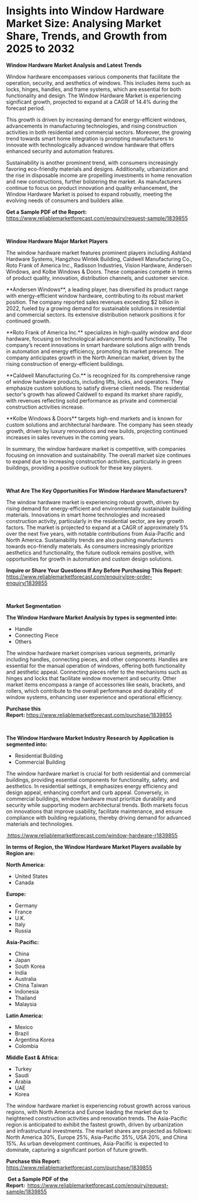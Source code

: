 <p><h1>Insights into Window Hardware Market Size: Analysing Market Share, Trends, and Growth from 2025 to 2032</h1></p><p><strong>Window Hardware Market Analysis and Latest Trends</strong></p>
<p><p>Window hardware encompasses various components that facilitate the operation, security, and aesthetics of windows. This includes items such as locks, hinges, handles, and frame systems, which are essential for both functionality and design. The Window Hardware Market is experiencing significant growth, projected to expand at a CAGR of 14.4% during the forecast period. </p><p>This growth is driven by increasing demand for energy-efficient windows, advancements in manufacturing technologies, and rising construction activities in both residential and commercial sectors. Moreover, the growing trend towards smart home integration is prompting manufacturers to innovate with technologically advanced window hardware that offers enhanced security and automation features. </p><p>Sustainability is another prominent trend, with consumers increasingly favoring eco-friendly materials and designs. Additionally, urbanization and the rise in disposable income are propelling investments in home renovation and new constructions, further bolstering the market. As manufacturers continue to focus on product innovation and quality enhancement, the Window Hardware Market is poised to expand robustly, meeting the evolving needs of consumers and builders alike.</p></p>
<p><strong>Get a Sample PDF of the Report:&nbsp;</strong> <a href="https://www.reliablemarketforecast.com/enquiry/request-sample/1839855?utm_campaign=2455&utm_medium=2&utm_source=Github&utm_content=ia&utm_term=15042025&utm_id=window-hardware">https://www.reliablemarketforecast.com/enquiry/request-sample/1839855</a></p>
<p>&nbsp;</p>
<p><strong>Window Hardware Major Market Players</strong></p>
<p><p>The window hardware market features prominent players including Ashland Hardware Systems, Hangzhou Wintek Building, Caldwell Manufacturing Co., Roto Frank of America Inc., Radisson Industries, Vision Hardware, Andersen Windows, and Kolbe Windows & Doors. These companies compete in terms of product quality, innovation, distribution channels, and customer service.</p><p>**Andersen Windows**, a leading player, has diversified its product range with energy-efficient window hardware, contributing to its robust market position. The company reported sales revenues exceeding $2 billion in 2022, fueled by a growing demand for sustainable solutions in residential and commercial sectors. Its extensive distribution network positions it for continued growth.</p><p>**Roto Frank of America Inc.** specializes in high-quality window and door hardware, focusing on technological advancements and functionality. The company’s recent innovations in smart hardware solutions align with trends in automation and energy efficiency, promoting its market presence. The company anticipates growth in the North American market, driven by the rising construction of energy-efficient buildings.</p><p>**Caldwell Manufacturing Co.** is recognized for its comprehensive range of window hardware products, including lifts, locks, and operators. They emphasize custom solutions to satisfy diverse client needs. The residential sector's growth has allowed Caldwell to expand its market share rapidly, with revenues reflecting solid performance as private and commercial construction activities increase.</p><p>**Kolbe Windows & Doors** targets high-end markets and is known for custom solutions and architectural hardware. The company has seen steady growth, driven by luxury renovations and new builds, projecting continued increases in sales revenues in the coming years.</p><p>In summary, the window hardware market is competitive, with companies focusing on innovation and sustainability. The overall market size continues to expand due to increasing construction activities, particularly in green buildings, providing a positive outlook for these key players.</p></p>
<p>&nbsp;</p>
<p><strong>What Are The Key Opportunities For Window Hardware Manufacturers?</strong></p>
<p><p>The window hardware market is experiencing robust growth, driven by rising demand for energy-efficient and environmentally sustainable building materials. Innovations in smart home technologies and increased construction activity, particularly in the residential sector, are key growth factors. The market is projected to expand at a CAGR of approximately 5% over the next five years, with notable contributions from Asia-Pacific and North America. Sustainability trends are also pushing manufacturers towards eco-friendly materials. As consumers increasingly prioritize aesthetics and functionality, the future outlook remains positive, with opportunities for growth in automation and custom design solutions.</p></p>
<p><strong>Inquire or Share Your Questions If Any Before Purchasing This Report:</strong> <a href="https://www.reliablemarketforecast.com/enquiry/pre-order-enquiry/1839855?utm_campaign=2455&utm_medium=2&utm_source=Github&utm_content=ia&utm_term=15042025&utm_id=window-hardware">https://www.reliablemarketforecast.com/enquiry/pre-order-enquiry/1839855</a></p>
<p>&nbsp;</p>
<p><strong>Market Segmentation</strong></p>
<p><strong>The Window Hardware Market Analysis by types is segmented into:</strong></p>
<p><ul><li>Handle</li><li>Connecting Piece</li><li>Others</li></ul></p>
<p><p>The window hardware market comprises various segments, primarily including handles, connecting pieces, and other components. Handles are essential for the manual operation of windows, offering both functionality and aesthetic appeal. Connecting pieces refer to the mechanisms such as hinges and locks that facilitate window movement and security. Other market items encompass a range of accessories like seals, brackets, and rollers, which contribute to the overall performance and durability of window systems, enhancing user experience and operational efficiency.</p></p>
<p><strong>Purchase this Report:&nbsp;</strong><a href="https://www.reliablemarketforecast.com/purchase/1839855?utm_campaign=2455&utm_medium=2&utm_source=Github&utm_content=ia&utm_term=15042025&utm_id=window-hardware">https://www.reliablemarketforecast.com/purchase/1839855</a></p>
<p>&nbsp;</p>
<p><strong>The Window Hardware Market Industry Research by Application is segmented into:</strong></p>
<p><ul><li>Residential Building</li><li>Commercial Building</li></ul></p>
<p><p>The window hardware market is crucial for both residential and commercial buildings, providing essential components for functionality, safety, and aesthetics. In residential settings, it emphasizes energy efficiency and design appeal, enhancing comfort and curb appeal. Conversely, in commercial buildings, window hardware must prioritize durability and security while supporting modern architectural trends. Both markets focus on innovations that improve usability, facilitate maintenance, and ensure compliance with building regulations, thereby driving demand for advanced materials and technologies.</p></p>
<p><a href="https://www.reliablemarketforecast.com/window-hardware-r1839855?utm_campaign=2455&utm_medium=2&utm_source=Github&utm_content=ia&utm_term=15042025&utm_id=window-hardware">&nbsp;https://www.reliablemarketforecast.com/window-hardware-r1839855</a></p>
<p><strong>In terms of Region, the Window Hardware Market Players available by Region are:</strong></p>
<p>
    <p> <strong> North America: </strong>
        <ul>
            <li>United States</li>
            <li>Canada</li>
        </ul>
        </p> 
    <p> <strong> Europe: </strong>
        <ul>
            <li>Germany</li>
            <li>France</li>
            <li>U.K.</li>
            <li>Italy</li>
            <li>Russia</li>
        </ul>
        </p> 
    <p> <strong> Asia-Pacific: </strong>
        <ul>
            <li>China</li>
            <li>Japan</li>
            <li>South Korea</li>
            <li>India</li>
            <li>Australia</li>
            <li>China Taiwan</li>
            <li>Indonesia</li>
            <li>Thailand</li>
            <li>Malaysia</li>
        </ul>
        </p> 
    <p> <strong> Latin America: </strong>
        <ul>
            <li>Mexico</li>
            <li>Brazil</li>
            <li>Argentina Korea</li>
            <li>Colombia</li>
        </ul>
        </p> 
    <p> <strong> Middle East & Africa: </strong>
        <ul>
            <li>Turkey</li>
            <li>Saudi</li>
            <li>Arabia</li>
            <li>UAE</li>
            <li>Korea</li>
        </ul>
    </p>
    </p>
<p><p>The window hardware market is experiencing robust growth across various regions, with North America and Europe leading the market due to heightened construction activities and renovation trends. The Asia-Pacific region is anticipated to exhibit the fastest growth, driven by urbanization and infrastructural investments. The market shares are projected as follows: North America 30%, Europe 25%, Asia-Pacific 35%, USA 20%, and China 15%. As urban development continues, Asia-Pacific is expected to dominate, capturing a significant portion of future growth.</p></p>
<p><strong>Purchase this Report: </strong><a href="https://www.reliablemarketforecast.com/purchase/1839855?utm_campaign=2455&utm_medium=2&utm_source=Github&utm_content=ia&utm_term=15042025&utm_id=window-hardware">https://www.reliablemarketforecast.com/purchase/1839855</a></p>
<p>&nbsp;<strong>Get a Sample PDF of the Report:&nbsp;&nbsp;</strong><a href="https://www.reliablemarketforecast.com/enquiry/request-sample/1839855?utm_campaign=2455&utm_medium=2&utm_source=Github&utm_content=ia&utm_term=15042025&utm_id=window-hardware">https://www.reliablemarketforecast.com/enquiry/request-sample/1839855</a></p>
<p><strong></strong></p>
<p><p></p><p></p><p></p></p>
